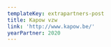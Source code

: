 ```yaml
---
templateKey: extrapartners-post
title: Kapow vzw
link: 'http://www.kapow.be/'
yearPartner: 2020
---
```

